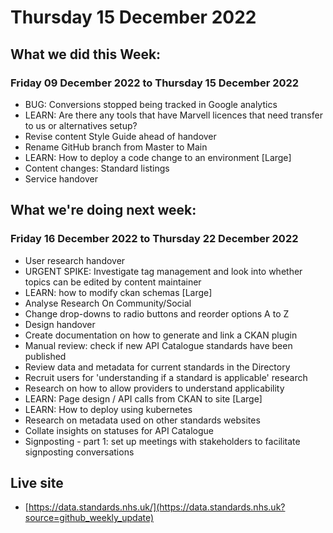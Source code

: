# Thursday 15 December 2022

## What we did this Week:
### Friday 09 December 2022 to Thursday 15 December 2022

* BUG: Conversions stopped being tracked in Google analytics
* LEARN: Are there any tools that have Marvell licences that need transfer to us or alternatives setup?
* Revise content Style Guide ahead of handover
* Rename GitHub branch from Master to Main
* LEARN: How to deploy a code change to an environment [Large]
* Content changes: Standard listings
* Service handover


## What we're doing next week:
### Friday 16 December 2022 to Thursday 22 December 2022

* User research handover
* URGENT SPIKE: Investigate tag management and look into whether topics can be edited by content maintainer
* LEARN: how to modify ckan schemas [Large]
* Analyse Research On Community/Social
* Change drop-downs to radio buttons and reorder options A to Z
* Design handover
* Create documentation on how to generate and link a CKAN plugin
* Manual review: check if new API Catalogue standards have been published
* Review data and metadata for current standards in the Directory
* Recruit users for 'understanding if a standard is applicable' research
* Research on how to  allow providers to understand applicability
* LEARN: Page design / API calls from CKAN to site [Large]
* LEARN: How to deploy using kubernetes
* Research on metadata used on other standards websites
* Collate insights on statuses for API Catalogue
* Signposting - part 1: set up meetings with stakeholders to facilitate signposting conversations

## Live site  
* [https://data.standards.nhs.uk/](https://data.standards.nhs.uk?source=github_weekly_update)

